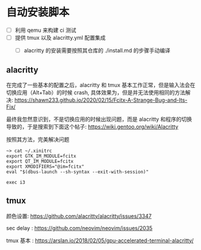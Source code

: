 # 自动安装脚本
- [ ] 利用 qemu 来构建 ci 测试
- [ ] 提供 tmux 以及 alacritty.yml 配置集成
  - [ ] alacritty 的安装需要按照其仓库的 ./install.md 的步骤手动编译


## alacritty
在完成了一些基本的配置之后，alacritty 和 tmux 基本工作正常，但是输入法会在切换应用（Alt+Tab）的时候 crash, 具体效果为，但是并无法使用相同的方法解决:
https://shawn233.github.io/2020/02/15/Fcitx-A-Strange-Bug-and-Its-Fix/

最终我忽然意识到，不是切换应用的时候出现问题，而是 alacritty 和程序的切换导致的，于是搜索到下面这个帖子:
https://wiki.gentoo.org/wiki/Alacritty

按照其方法，完美解决问题
```
~> cat ~/.xinitrc
export GTK_IM_MODULE=fcitx
export QT_IM_MODULE=fcitx
export XMODIFIERS="@im=fcitx"
eval "$(dbus-launch --sh-syntax --exit-with-session)"

exec i3
```
## tmux
颜色设置: https://github.com/alacritty/alacritty/issues/3347

sec delay : https://github.com/neovim/neovim/issues/2035

tmux 基本 :
https://arslan.io/2018/02/05/gpu-accelerated-terminal-alacritty/
